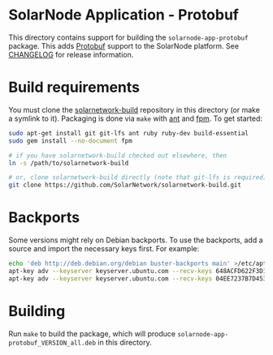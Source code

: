 # SolarNode Application - Protobuf

This directory contains support for building the `solarnode-app-protobuf` package. This adds 
[Protobuf][protobuf] support to the SolarNode platform. See [CHANGELOG](./CHANGELOG.md) for release
information.

# Build requirements

You must clone the [solarnetwork-build][sn-build] repository in this directory (or make a symlink
to it). Packaging is done via `make` with [ant][ant] and [fpm][fpm]. To get started:

```sh
sudo apt-get install git git-lfs ant ruby ruby-dev build-essential
sudo gem install --no-document fpm

# if you have solarnetwork-build checked out elsewhere, then
ln -s /path/to/solarnetwork-build

# or, clone solarnetwork-build directly (note that git-lfs is required)
git clone https://github.com/SolarNetwork/solarnetwork-build.git
```

# Backports

Some versions might rely on Debian backports. To use the backports, add a source and
import the necessary keys first. For example:

```sh
echo 'deb http://deb.debian.org/debian buster-backports main' >/etc/apt/sources.list.d/buster-backports.list
apt-key adv --keyserver keyserver.ubuntu.com --recv-keys 648ACFD622F3D138
apt-key adv --keyserver keyserver.ubuntu.com --recv-keys 04EE7237B7D453EC
```

# Building

Run `make` to build the package, which will produce `solarnode-app-protobuf_VERSION_all.deb` in
this directory.

[ant]: https://ant.apache.org/
[fpm]: https://github.com/jordansissel/fpm
[protobuf]: https://developers.google.com/protocol-buffers
[sn-build]: https://github.com/SolarNetwork/solarnetwork-build/
